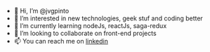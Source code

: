 - 👋 Hi, I’m @jvgpinto
- 👀 I’m interested in new technologies, geek stuf and coding better
- 🌱 I’m currently learning nodeJs, reactJs, saga-redux 
- 💞️ I’m looking to collaborate on front-end projects 
- 📫 You can reach me on [linkedin](https://www.linkedin.com/in/jvgpinto/)

<!---
jvgpinto/jvgpinto is a ✨ special ✨ repository because its `README.md` (this file) appears on your GitHub profile.
You can click the Preview link to take a look at your changes.
--->
